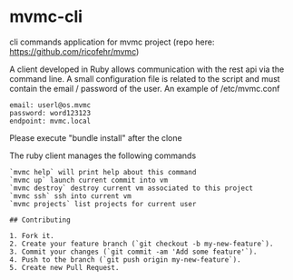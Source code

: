 # mvmc-cli

cli commands application for mvmc project (repo here: https://github.com/ricofehr/mvmc)

A client developed in Ruby allows communication with the rest api via the command line. 
A small configuration file is related to the script and must contain the email / password of the user.
An example of /etc/mvmc.conf
```
email: userl@os.mvmc
password: word123123
endpoint: mvmc.local
```

Please execute "bundle install" after the clone

The ruby client manages the following commands
```
`mvmc help` will print help about this command
`mvmc up` launch current commit into vm
`mvmc destroy` destroy current vm associated to this project
`mvmc ssh` ssh into current vm
`mvmc projects` list projects for current user

## Contributing

1. Fork it.
2. Create your feature branch (`git checkout -b my-new-feature`).
3. Commit your changes (`git commit -am 'Add some feature'`).
4. Push to the branch (`git push origin my-new-feature`).
5. Create new Pull Request.
